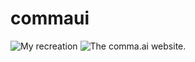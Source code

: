# commaui 

![My recreation](https://i.ibb.co/KsjgqDV/Screenshot-2022-06-22-102952.png)
![The comma.ai website.](https://i.ibb.co/CJ7bJ9h/image.png)